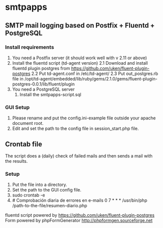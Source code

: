 # smtpapps

## SMTP mail logging based on Postfix + Fluentd + PostgreSQL

### Install requirements
1. You need a Postfix server (it should work well with v 2.11 or above)
2. Install the fluentd script (td-agent version)
	2.1 Download and install fluentd plugin postgres from https://github.com/uken/fluent-plugin-postgres
	2.2 Put td-agent.conf in /etc/td-agent/
	2.3 Put out_postgres.rb file in /opt/td-agent/embedded/lib/ruby/gems/2.1.0/gems/fluent-plugin-postgres-0.0.1/lib/fluent/plugin
3. You need a PostgreSQL server
	1. Install the smtpapps-script.sql

### GUI Setup
1. Please rename and put the config.ini-example file outside your apache document root.
2. Edit and set the path to the config file in session_start.php file.



## Crontab file
The script does a (daily) check of failed mails and then sends a mail with the results.

### Setup
1. Put the file into a directory.
2. Set the path to the GUI config file.
3. sudo crontab -e
4. \# Comprobación diaria de errores en e-mails
0 7 * * * /usr/bin/php /path-to-the-file/resumen-diario.php


fluentd script powered by https://github.com/uken/fluent-plugin-postgres
Form powered by phpFormGenerator http://phpformgen.sourceforge.net